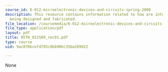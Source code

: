 ```yaml
---
course_id: 6-012-microelectronic-devices-and-circuits-spring-2009
description: This resource contains information related to how are integrated circuits
  being designed and fabricated.
file_location: /coursemedia/6-012-microelectronic-devices-and-circuits-spring-2009/9ac876bcefd795c0bb90bc35ba289922_MIT6_012S09_rec01.pdf
file_type: application/pdf
layout: pdf
title: MIT6_012S09_rec01.pdf
type: course
uid: 9ac876bcefd795c0bb90bc35ba289922

---
```

None